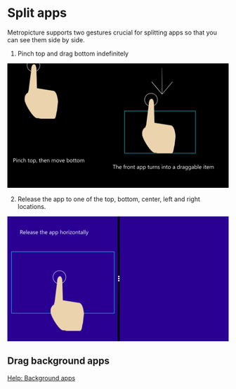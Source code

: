 # Split apps

Metropicture supports two gestures crucial for splitting apps so that you can see them side by side.

1. Pinch top and drag bottom indefinitely

![](https://github.com/metropicture/help/blob/master/images/Split-app-1.png?raw=true)

2. Release the app to one of the top, bottom, center, left and right locations.

![](https://github.com/metropicture/help/blob/master/images/Split-app-2.png?raw=true)

## Drag background apps

[Help: Background apps](background-apps.md)
